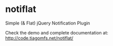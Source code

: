# notiflat
Simple (&amp; Flat) jQuery Notification Plugin

Check the demo and complete documentation at:
http://code.tiagomfs.net/notiflat/